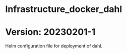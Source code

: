 # Infrastructure_docker_dahl
# Version: 20230201-1

Helm configuration file for deployment of dahl.
